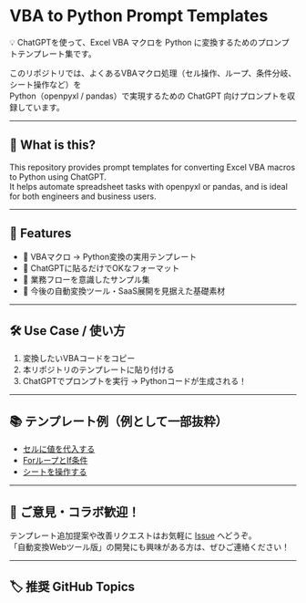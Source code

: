 # VBA to Python Prompt Templates

💡 ChatGPTを使って、Excel VBA マクロを Python に変換するためのプロンプトテンプレート集です。

このリポジトリでは、よくあるVBAマクロ処理（セル操作、ループ、条件分岐、シート操作など）を  
Python（openpyxl / pandas）で実現するための ChatGPT 向けプロンプトを収録しています。

---

## 📌 What is this?
This repository provides prompt templates for converting Excel VBA macros to Python using ChatGPT.  
It helps automate spreadsheet tasks with openpyxl or pandas, and is ideal for both engineers and business users.

---

## 🚀 Features

- 🔁 VBAマクロ → Python変換の実用テンプレート
- 🧠 ChatGPTに貼るだけでOKなフォーマット
- 📄 業務フローを意識したサンプル集
- 💬 今後の自動変換ツール・SaaS展開を見据えた基礎素材

---

## 🛠 Use Case / 使い方

1. 変換したいVBAコードをコピー  
2. 本リポジトリのテンプレートに貼り付ける  
3. ChatGPTでプロンプトを実行 → Pythonコードが生成される！

---

## 📚 テンプレート例（例として一部抜粋）

- [セルに値を代入する](./01_セル操作の変換.md)
- [ForループとIf条件](./02_ループと条件分岐.md)
- [シートを操作する](./03_シート操作の変換.md)

---

## 🙌 ご意見・コラボ歓迎！

テンプレート追加提案や改善リクエストはお気軽に [Issue]([https://github.com/vba-to-python-prompts/issues](https://github.com/mnrj-vv-w/vba-to-python-prompts/issues)) へどうぞ。  
「自動変換Webツール版」の開発にも興味がある方は、ぜひご連絡ください！

---

## 🏷 推奨 GitHub Topics

